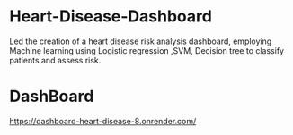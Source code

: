 # Heart-Disease-Dashboard
Led the creation of a heart disease risk analysis dashboard, employing Machine learning using Logistic regression ,SVM, Decision tree to classify patients and assess risk.

# DashBoard
https://dashboard-heart-disease-8.onrender.com/
